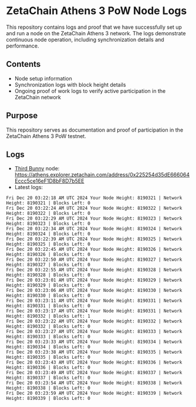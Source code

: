 # ZetaChain Athens 3 PoW Node Logs
This repository contains logs and proof that we have successfully set up and run a node on the ZetaChain Athens 3 network. The logs demonstrate continuous node operation, including synchronization details and performance.

## Contents
- Node setup information
- Synchronization logs with block height details
- Ongoing proof of work logs to verify active participation in the ZetaChain network

## Purpose
This repository serves as documentation and proof of participation in the ZetaChain Athens 3 PoW testnet.

## Logs

- [Third Bunny](https://thirdbunny.xyz/) node: https://athens.explorer.zetachain.com/address/0x225254d35dE666064Eccc5ce16eF1D8bF8D7b5EE
- Latest logs:
```
Fri Dec 20 03:22:18 AM UTC 2024 Your Node Height: 8190321 | Network Height: 8190321 | Blocks Left: 0
Fri Dec 20 03:22:24 AM UTC 2024 Your Node Height: 8190322 | Network Height: 8190322 | Blocks Left: 0
Fri Dec 20 03:22:29 AM UTC 2024 Your Node Height: 8190323 | Network Height: 8190323 | Blocks Left: 0
Fri Dec 20 03:22:34 AM UTC 2024 Your Node Height: 8190324 | Network Height: 8190324 | Blocks Left: 0
Fri Dec 20 03:22:39 AM UTC 2024 Your Node Height: 8190325 | Network Height: 8190325 | Blocks Left: 0
Fri Dec 20 03:22:45 AM UTC 2024 Your Node Height: 8190326 | Network Height: 8190326 | Blocks Left: 0
Fri Dec 20 03:22:50 AM UTC 2024 Your Node Height: 8190327 | Network Height: 8190327 | Blocks Left: 0
Fri Dec 20 03:22:55 AM UTC 2024 Your Node Height: 8190328 | Network Height: 8190328 | Blocks Left: 0
Fri Dec 20 03:23:01 AM UTC 2024 Your Node Height: 8190329 | Network Height: 8190329 | Blocks Left: 0
Fri Dec 20 03:23:06 AM UTC 2024 Your Node Height: 8190330 | Network Height: 8190330 | Blocks Left: 0
Fri Dec 20 03:23:11 AM UTC 2024 Your Node Height: 8190331 | Network Height: 8190331 | Blocks Left: 0
Fri Dec 20 03:23:17 AM UTC 2024 Your Node Height: 8190331 | Network Height: 8190332 | Blocks Left: 1
Fri Dec 20 03:23:22 AM UTC 2024 Your Node Height: 8190332 | Network Height: 8190332 | Blocks Left: 0
Fri Dec 20 03:23:27 AM UTC 2024 Your Node Height: 8190333 | Network Height: 8190333 | Blocks Left: 0
Fri Dec 20 03:23:33 AM UTC 2024 Your Node Height: 8190334 | Network Height: 8190334 | Blocks Left: 0
Fri Dec 20 03:23:38 AM UTC 2024 Your Node Height: 8190335 | Network Height: 8190335 | Blocks Left: 0
Fri Dec 20 03:23:43 AM UTC 2024 Your Node Height: 8190336 | Network Height: 8190336 | Blocks Left: 0
Fri Dec 20 03:23:49 AM UTC 2024 Your Node Height: 8190337 | Network Height: 8190337 | Blocks Left: 0
Fri Dec 20 03:23:54 AM UTC 2024 Your Node Height: 8190338 | Network Height: 8190338 | Blocks Left: 0
Fri Dec 20 03:23:59 AM UTC 2024 Your Node Height: 8190339 | Network Height: 8190339 | Blocks Left: 0
```
